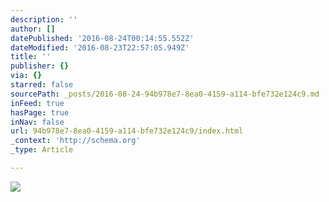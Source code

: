 ```yaml
---
description: ''
author: []
datePublished: '2016-08-24T00:14:55.552Z'
dateModified: '2016-08-23T22:57:05.949Z'
title: ''
publisher: {}
via: {}
starred: false
sourcePath: _posts/2016-08-24-94b978e7-8ea0-4159-a114-bfe732e124c9.md
inFeed: true
hasPage: true
inNav: false
url: 94b978e7-8ea0-4159-a114-bfe732e124c9/index.html
_context: 'http://schema.org'
_type: Article

---
```

![](https://the-grid-user-content.s3-us-west-2.amazonaws.com/0a782d0c-aa21-4d06-b1b6-bda0478f6627.jpg)